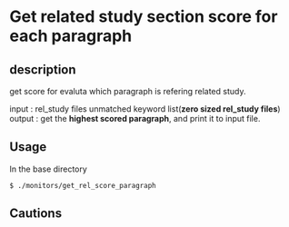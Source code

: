 # Get related study section score for each paragraph

## description
get score for evaluta which paragraph is refering related study.

input :
	rel_study files unmatched keyword list(__zero sized rel_study files__)
output :
	get the __highest scored paragraph__, and print it to input file.	

## Usage
In the base directory
```shell
$ ./monitors/get_rel_score_paragraph
```

## Cautions

